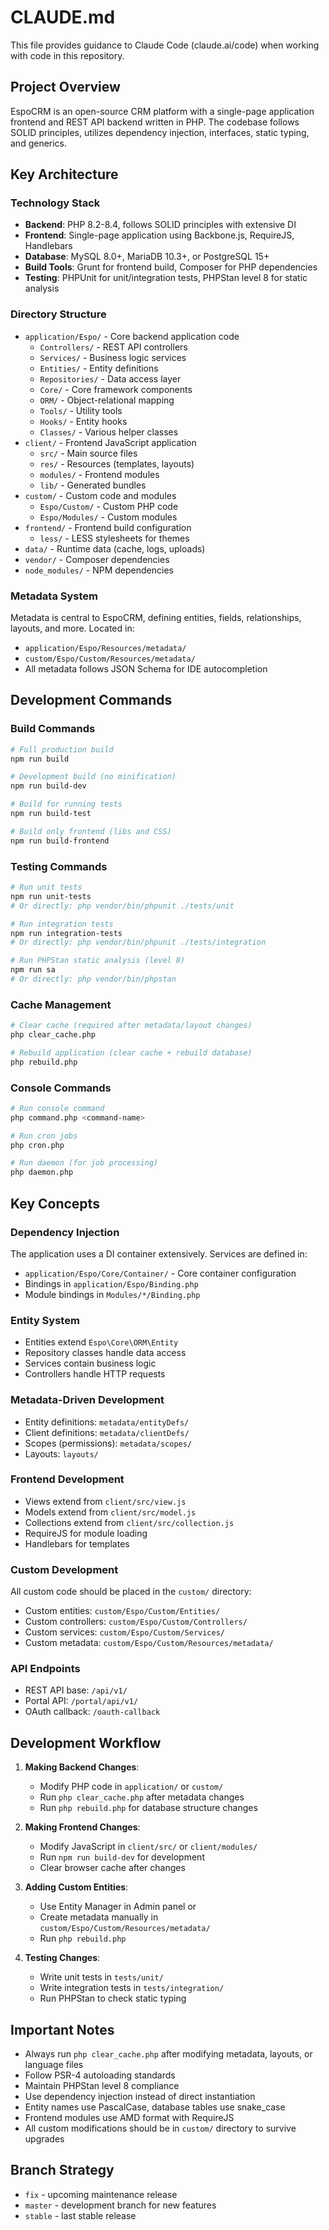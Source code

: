 # CLAUDE.md

This file provides guidance to Claude Code (claude.ai/code) when working with code in this repository.

## Project Overview

EspoCRM is an open-source CRM platform with a single-page application frontend and REST API backend written in PHP. The codebase follows SOLID principles, utilizes dependency injection, interfaces, static typing, and generics.

## Key Architecture

### Technology Stack
- **Backend**: PHP 8.2-8.4, follows SOLID principles with extensive DI
- **Frontend**: Single-page application using Backbone.js, RequireJS, Handlebars
- **Database**: MySQL 8.0+, MariaDB 10.3+, or PostgreSQL 15+
- **Build Tools**: Grunt for frontend build, Composer for PHP dependencies
- **Testing**: PHPUnit for unit/integration tests, PHPStan level 8 for static analysis

### Directory Structure
- `application/Espo/` - Core backend application code
  - `Controllers/` - REST API controllers
  - `Services/` - Business logic services
  - `Entities/` - Entity definitions
  - `Repositories/` - Data access layer
  - `Core/` - Core framework components
  - `ORM/` - Object-relational mapping
  - `Tools/` - Utility tools
  - `Hooks/` - Entity hooks
  - `Classes/` - Various helper classes
- `client/` - Frontend JavaScript application
  - `src/` - Main source files
  - `res/` - Resources (templates, layouts)
  - `modules/` - Frontend modules
  - `lib/` - Generated bundles
- `custom/` - Custom code and modules
  - `Espo/Custom/` - Custom PHP code
  - `Espo/Modules/` - Custom modules
- `frontend/` - Frontend build configuration
  - `less/` - LESS stylesheets for themes
- `data/` - Runtime data (cache, logs, uploads)
- `vendor/` - Composer dependencies
- `node_modules/` - NPM dependencies

### Metadata System
Metadata is central to EspoCRM, defining entities, fields, relationships, layouts, and more. Located in:
- `application/Espo/Resources/metadata/`
- `custom/Espo/Custom/Resources/metadata/`
- All metadata follows JSON Schema for IDE autocompletion

## Development Commands

### Build Commands
```bash
# Full production build
npm run build

# Development build (no minification)
npm run build-dev

# Build for running tests
npm run build-test

# Build only frontend (libs and CSS)
npm run build-frontend
```

### Testing Commands
```bash
# Run unit tests
npm run unit-tests
# Or directly: php vendor/bin/phpunit ./tests/unit

# Run integration tests
npm run integration-tests
# Or directly: php vendor/bin/phpunit ./tests/integration

# Run PHPStan static analysis (level 8)
npm run sa
# Or directly: php vendor/bin/phpstan
```

### Cache Management
```bash
# Clear cache (required after metadata/layout changes)
php clear_cache.php

# Rebuild application (clear cache + rebuild database)
php rebuild.php
```

### Console Commands
```bash
# Run console command
php command.php <command-name>

# Run cron jobs
php cron.php

# Run daemon (for job processing)
php daemon.php
```

## Key Concepts

### Dependency Injection
The application uses a DI container extensively. Services are defined in:
- `application/Espo/Core/Container/` - Core container configuration
- Bindings in `application/Espo/Binding.php`
- Module bindings in `Modules/*/Binding.php`

### Entity System
- Entities extend `Espo\Core\ORM\Entity`
- Repository classes handle data access
- Services contain business logic
- Controllers handle HTTP requests

### Metadata-Driven Development
- Entity definitions: `metadata/entityDefs/`
- Client definitions: `metadata/clientDefs/`
- Scopes (permissions): `metadata/scopes/`
- Layouts: `layouts/`

### Frontend Development
- Views extend from `client/src/view.js`
- Models extend from `client/src/model.js`
- Collections extend from `client/src/collection.js`
- RequireJS for module loading
- Handlebars for templates

### Custom Development
All custom code should be placed in the `custom/` directory:
- Custom entities: `custom/Espo/Custom/Entities/`
- Custom controllers: `custom/Espo/Custom/Controllers/`
- Custom services: `custom/Espo/Custom/Services/`
- Custom metadata: `custom/Espo/Custom/Resources/metadata/`

### API Endpoints
- REST API base: `/api/v1/`
- Portal API: `/portal/api/v1/`
- OAuth callback: `/oauth-callback`

## Development Workflow

1. **Making Backend Changes**:
   - Modify PHP code in `application/` or `custom/`
   - Run `php clear_cache.php` after metadata changes
   - Run `php rebuild.php` for database structure changes

2. **Making Frontend Changes**:
   - Modify JavaScript in `client/src/` or `client/modules/`
   - Run `npm run build-dev` for development
   - Clear browser cache after changes

3. **Adding Custom Entities**:
   - Use Entity Manager in Admin panel or
   - Create metadata manually in `custom/Espo/Custom/Resources/metadata/`
   - Run `php rebuild.php`

4. **Testing Changes**:
   - Write unit tests in `tests/unit/`
   - Write integration tests in `tests/integration/`
   - Run PHPStan to check static typing

## Important Notes

- Always run `php clear_cache.php` after modifying metadata, layouts, or language files
- Follow PSR-4 autoloading standards
- Maintain PHPStan level 8 compliance
- Use dependency injection instead of direct instantiation
- Entity names use PascalCase, database tables use snake_case
- Frontend modules use AMD format with RequireJS
- All custom modifications should be in `custom/` directory to survive upgrades

## Branch Strategy
- `fix` - upcoming maintenance release
- `master` - development branch for new features
- `stable` - last stable release